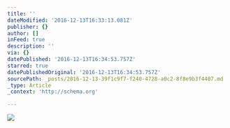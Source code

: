 ```yaml
---
title: ''
dateModified: '2016-12-13T16:33:13.081Z'
publisher: {}
author: []
inFeed: true
description: ''
via: {}
datePublished: '2016-12-13T16:34:53.757Z'
starred: true
datePublishedOriginal: '2016-12-13T16:34:53.757Z'
sourcePath: _posts/2016-12-13-39f1c9f7-f240-4728-a0c2-8f8e9b3f4407.md
_type: Article
_context: 'http://schema.org'

---
```

![](https://the-grid-user-content.s3-us-west-2.amazonaws.com/a6660917-c2c9-4cb8-9d0c-bfd34f6a24e5.jpg)